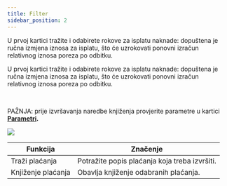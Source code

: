 ```yaml
---
title: Filter
sidebar_position: 2
---
```


U prvoj kartici tražite i odabirete rokove za isplatu naknade: dopuštena je ručna izmjena iznosa za isplatu, što će uzrokovati ponovni izračun relativnog iznosa poreza po odbitku.  

U prvoj kartici tražite i odabirete rokove za isplatu naknade: dopuštena je ručna izmjena iznosa za isplatu, što će uzrokovati ponovni izračun relativnog iznosa poreza po odbitku.

 

PAŽNJA: prije izvršavanja naredbe knjiženja provjerite parametre u kartici  **[Parametri](/docs/finance-area/professional-men/accounting/payments-accounting/parameters).**

![](/img/it-it/finance-area/professional-men/accounting/payments-accounting/filter/image01.png)





| Funkcija | Značenje |
| --- | --- |
| Traži plaćanja | Potražite popis plaćanja koja treba izvršiti. |
| Knjiženje plaćanja | Obavlja knjiženje odabranih plaćanja. |






